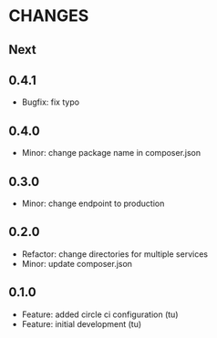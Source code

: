 # CHANGES

## Next

## 0.4.1

- Bugfix: fix typo

## 0.4.0

- Minor: change package name in composer.json

## 0.3.0

- Minor: change endpoint to production

## 0.2.0

- Refactor: change directories for multiple services
- Minor: update composer.json

## 0.1.0

- Feature: added circle ci configuration (tu)
- Feature: initial development (tu)
